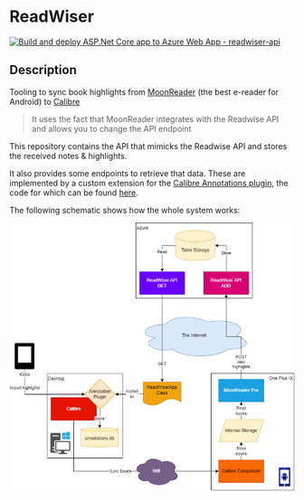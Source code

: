 # ReadWiser

[![Build and deploy ASP.Net Core app to Azure Web App - readwiser-api](https://github.com/bramvandenbussche/readwiser/actions/workflows/master_readwiser-api.yml/badge.svg?branch=master)](https://github.com/bramvandenbussche/readwiser/actions/workflows/master_readwiser-api.yml)

## Description

Tooling to sync book highlights from [MoonReader](https://play.google.com/store/apps/details?id=com.flyersoft.moonreaderp&hl=nl&gl=US) (the best e-reader for Android) to [Calibre](https://calibre-ebook.com/)

>It uses the fact that MoonReader integrates with the Readwise API and allows you to change the API endpoint

This repository contains the API that mimicks the Readwise API and stores the received notes & highlights.

It also provides some endpoints to retrieve that data. These are implemented by a custom extension for the [Calibre Annotations plugin](https://www.mobileread.com/forums/showthread.php?t=241206), the code for which can be found [here](https://github.com/bramvandenbussche/calibre-annotations/blob/feature/readwiser-importer/readers/ReadWiserApp.py).

The following schematic shows how the whole system works:

![Schematic](docs/readwiser.png)